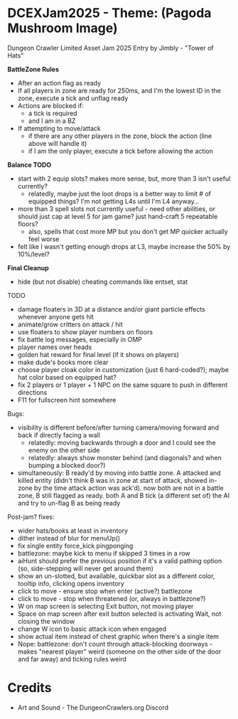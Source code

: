 DCEXJam2025 - Theme: (Pagoda Mushroom Image)
============================

Dungeon Crawler Limited Asset Jam 2025 Entry by Jimbly - "Tower of Hats"

**BattleZone Rules**
* After an action flag as ready
* If all players in zone are ready for 250ms, and I'm the lowest ID in the zone, execute a tick and unflag ready
* Actions are blocked if:
  * a tick is required
  * and I am in a BZ
* If attempting to move/attack
  * if there are any other players in the zone, block the action (line above will handle it)
  * if I am the only player, execute a tick before allowing the action

**Balance TODO**
* start with 2 equip slots?  makes more sense, but, more than 3 isn't useful currently?
  * relatedly, maybe just the loot drops is a better way to limit # of equipped things? I'm not getting L4s until I'm L4 anyway...
* more than 3 spell slots not currently useful - need other abilities, or should just cap at level 5 for jam game? just hand-craft 5 repeatable floors?
  * also, spells that cost more MP but you don't get MP quicker actually feel worse
* felt like I wasn't getting enough drops at L3, maybe increase the 50% by 10%/level?

**Final Cleanup**
* hide (but not disable) cheating commands like entset, stat

TODO
* damage floaters in 3D at a distance and/or giant particle effects whenever anyone gets hit
* animate/grow critters on attack / hit
* use floaters to show player numbers on floors
* fix battle log messages, especially in OMP
* player names over heads
* golden hat reward for final level (if it shows on players)
* make dude's books more clear
* choose player cloak color in customization (just 6 hard-coded?); maybe hat color based on equipped hat?
* fix 2 players or 1 player + 1 NPC on the same square to push in different directions
* F11 for fullscreen hint somewhere

Bugs:
* visibility is different before/after turning camera/moving forward and back if directly facing a wall
  * relatedly: moving backwards through a door and I could see the enemy on the other side
  * relatedly: always show monster behind (and diagonals? and when bumping a blocked door?)
* simultaneously: B ready'd by moving into battle zone. A attacked and killed entity (didn't think B was in zone at start of attack, showed in-zone by the time attack action was ack'd). now both are not in a battle zone, B still flagged as ready.  both A and B tick (a different set of) the AI and try to un-flag B as being ready

Post-jam? fixes:
* wider hats/books at least in inventory
* dither instead of blur for menuUp()
* fix single entity force_kick pingponging
* battlezone: maybe kick to menu if skipped 3 times in a row
* aiHunt should prefer the previous position if it's a valid pathing option (so, side-stepping will never get around them)
* show an un-slotted, but available, quickbar slot as a different color, tooltip info, clicking opens inventory
* click to move - ensure stop when enter (active?) battlezone
* click to move - stop when threatened (or, always in battlezone?)
* W on map screen is selecting Exit button, not moving player
* Space on map screen after exit button selected is activating Wait, not closing the window
* change W icon to basic attack icon when engaged
* show actual item instead of chest graphic when there's a single item
* Nope: battlezone: don't count through attack-blocking doorways - makes "nearest player" weird (someone on the other side of the door and far away) and ticking rules weird

Credits
=======

* Art and Sound - The DungeonCrawlers.org Discord
